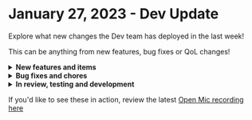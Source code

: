 # January 27, 2023 - Dev Update

Explore what new changes the Dev team has deployed in the last week!

This can be anything from new features, bug fixes or QoL changes!

<details>

<summary><strong>New features and items</strong></summary>

* Added EU, CA, and APAC regions to NinjaRMM
* Workflow config form new closes on save
* Added functionality for JumpCloud multi-tenency
* Displayed data input type for parameters in workflow tasks
* Added Jinja support for markdown fields in forms
* Expanded conditional logic in forms to allow for setting required fields

</details>

<details>

<summary><strong>Bug fixes and chores</strong></summary>

* Fixed cloning option gen triggers
* Fixed Create Contact action for IT Glue
* Fixed a bug with ConnectWise webhooks closing connection
* Refactoring & Optimizing Forms
* Fix issue preventing saving triggers using the ImmyBot sensor
* Completed updates to our testing libraries
* Fixed WF Builder task inputs disappear intermittently
* Fixed a bug preventing users from deleting tags
* Improved dynamic action options for Duo and ImmyBot
* Added a cron-job to periodically refresh Microsoft tokens

</details>

<details>

<summary><strong>In review, testing and development</strong></summary>

* Adding Crowdstrike actions and making available to users
* Displaying the data type for workflow tasks
* Fix bug for CW Control action
* Improving security around access to internal computing resources
* Nick forgot to add my Orbit integration ;)

</details>

If you'd like to see these in action, review the latest [Open Mic recording here](../../roc-open-mics/rewst-open-mics-north-america/2023-roc-open-mics/january-27th-2023-rewst-user-creation-inception-and-automating-package-deliveries.md)
